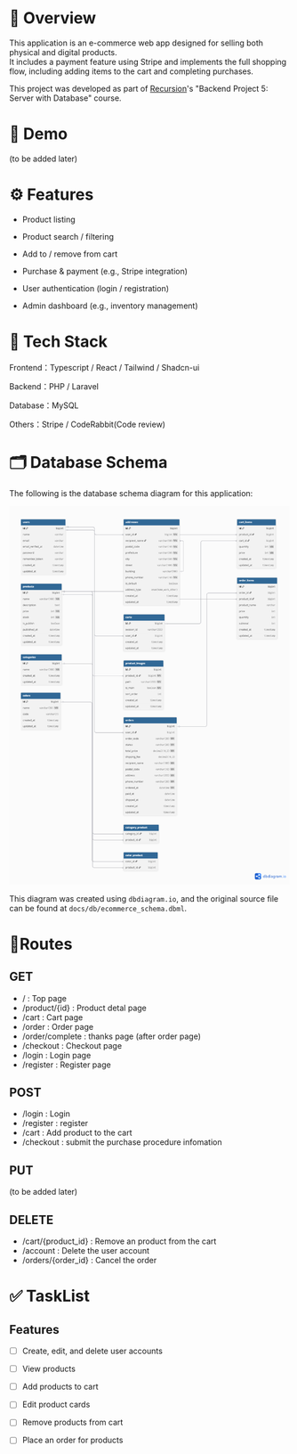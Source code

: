 # 📌 Overview

This application is an e-commerce web app designed for selling both physical and digital products.  
It includes a payment feature using Stripe and implements the full shopping flow, including adding items to the cart and completing purchases.

This project was developed as part of [Recursion](https://recursionist.io/)'s "Backend Project 5: Server with Database" course.


# 📸 Demo
(to be added later)

# ⚙️ Features
- Product listing

- Product search / filtering

- Add to / remove from cart

- Purchase & payment (e.g., Stripe integration)

- User authentication (login / registration)

- Admin dashboard (e.g., inventory management)

# 🧱 Tech Stack
Frontend：Typescript / React / Tailwind / Shadcn-ui

Backend：PHP / Laravel

Database：MySQL

Others：Stripe / CodeRabbit(Code review)

# 🗂️ Database Schema

The following is the database schema diagram for this application:

![Database Schema](./docs/db/er-diagram.png)

This diagram was created using `dbdiagram.io`, and the original source file can be found at `docs/db/ecommerce_schema.dbml`.

# 🧭Routes

## GET
- / : Top page
- /product/{id} : Product detal page
- /cart : Cart page
- /order : Order page
- /order/complete : thanks page (after order page)
- /checkout : Checkout page
- /login : Login page
- /register : Register page

## POST
- /login : Login
- /register : register
- /cart : Add product to the cart
- /checkout : submit the purchase procedure infomation

## PUT
(to be added later)

## DELETE
- /cart/{product_id} : Remove an product from the cart
- /account : Delete the user account
- /orders/{order_id} : Cancel the order

# ✅ TaskList
## Features
 - [ ] Create, edit, and delete user accounts

 - [ ] View products

 - [ ] Add products to cart

 - [ ] Edit product cards

 - [ ] Remove products from cart

 - [ ] Place an order for products
